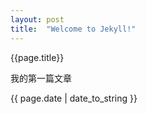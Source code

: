 ```yaml
---
layout: post
title:  "Welcome to Jekyll!"
---
```


{{page.title}}

我的第一篇文章

{{ page.date | date_to_string }}